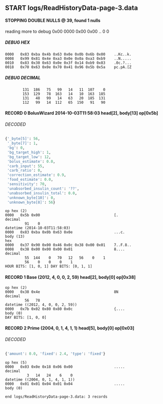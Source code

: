 ## START logs/ReadHistoryData-page-3.data
#### STOPPING DOUBLE NULLS @ 39, found 1 nulls
reading more to debug 0x00
    0000   0x00 0x00                                  ..
              0    0
##### DEBUG HEX
    0000   0x83 0xba 0x4b 0x63 0x0e 0x0b 0x6b 0x00    ..Kc..k.
    0008   0x99 0x81 0x4e 0xa3 0x0e 0x0a 0xa3 0xb9    ..N.....
    0010   0x83 0x30 0x63 0x0e 0x3f 0x14 0xb9 0x83    .0c.?...
    0018   0x70 0x63 0x0e 0x70 0x41 0x96 0x5b 0x5a    pc.pA.[Z
##### DEBUG DECIMAL
            131  186   75   99   14   11  107    0
            153  129   78  163   14   10  163  185
            131   48   99   14   63   20  185  131
            112   99   14  112   65  150   91   90
#### RECORD 0 BolusWizard 2014-10-03T11:58:03 head[2], body[13] op[0x5b]
###### DECODED
```python
{'_byte[5]': 56,
 '_byte[7]': 1,
 'bg': 0,
 'bg_target_high': 1,
 'bg_target_low': 12,
 'bolus_estimate': 0.0,
 'carb_input': 55,
 'carb_ratio': 0,
 'correction_estimate': 0.9,
 'food_estimate': 0.0,
 'sensitivity': 70,
 'unabsorbed_insulin_count': '??',
 'unabsorbed_insulin_total': 0.0,
 'unknown_byte[10]': 0,
 'unknown_byte[8]': 56}
```
    op hex (2)
    0000   0x5b 0x00                                  [.
    decimal
             91    0
    datetime (2014-10-03T11:58:03)
    0000   0x83 0xba 0x0b 0x63 0x0e                   ...c.
    body (13)
    hex
    0000   0x37 0x90 0x00 0x46 0x0c 0x38 0x00 0x01    7..F.8..
    0008   0x38 0x00 0x00 0x00 0x01                   8....
    decimal
             55  144    0   70   12   56    0    1
             56    0    0    0    1
    HOUR BITS: [1, 0, 1] DAY BITS: [0, 1, 1]
#### RECORD 1 Base (2012, 4, 0, 0, 2, 59) head[2], body[0] op[0x38]

    op hex (2)
    0000   0x38 0x4e                                  8N
    decimal
             56   78
    datetime ((2012, 4, 0, 0, 2, 59))
    0000   0x7b 0x02 0x80 0x80 0x0c                   {....
    body (0)
    DAY BITS: [1, 0, 0]
#### RECORD 2 Prime (2004, 0, 1, 4, 1, 1) head[5], body[0] op[0x03]
###### DECODED
```python
{'amount': 0.0, 'fixed': 2.4, 'type': 'fixed'}
```
    op hex (5)
    0000   0x03 0x0e 0x18 0x06 0x00                   .....
    decimal
              3   14   24    6    0
    datetime ((2004, 0, 1, 4, 1, 1))
    0000   0x01 0x01 0x04 0x01 0x04                   .....
    body (0)

`end logs/ReadHistoryData-page-3.data: 3 records`
